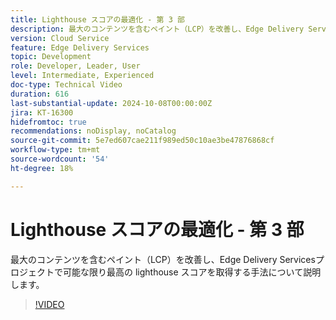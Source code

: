 ```yaml
---
title: Lighthouse スコアの最適化 - 第 3 部
description: 最大のコンテンツを含むペイント（LCP）を改善し、Edge Delivery Servicesプロジェクトで可能な限り最高の lighthouse スコアを取得する手法について説明します。
version: Cloud Service
feature: Edge Delivery Services
topic: Development
role: Developer, Leader, User
level: Intermediate, Experienced
doc-type: Technical Video
duration: 616
last-substantial-update: 2024-10-08T00:00:00Z
jira: KT-16300
hidefromtoc: true
recommendations: noDisplay, noCatalog
source-git-commit: 5e7ed607cae211f989ed50c10ae3be47876868cf
workflow-type: tm+mt
source-wordcount: '54'
ht-degree: 18%

---
```



# Lighthouse スコアの最適化 - 第 3 部

最大のコンテンツを含むペイント（LCP）を改善し、Edge Delivery Servicesプロジェクトで可能な限り最高の lighthouse スコアを取得する手法について説明します。

>[!VIDEO](https://video.tv.adobe.com/v/3435001/?learn=on)
